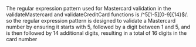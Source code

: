 The regular expression pattern used for Mastercard validation in 
the validateMastercard and validateCreditCard functions is /^5[1-5][0-9]{14}$/. 
so the regular expression pattern is designed to validate a Mastercard number
by ensuring it starts with 5, followed by a digit between 1 and 5, and is then followed by 14 additional digits,
resulting in a total of 16 digits in the card number
